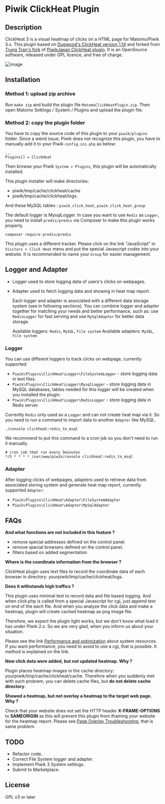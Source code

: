 # Piwik ClickHeat Plugin

## Description
ClickHeat 3 is a visual heatmap of clicks on a HTML page for Matomo/Piwik 3.x.
This plugin based on [Dugwood's ClickHeat version 1.14](https://github.com/dugwood/clickheat)
and forked from [Trung Tran's fork](https://github.com/trungtnm/plugin-clickheat)
of [PiwikJapan ClickHeat plugin](https://github.com/piwikjapan/plugin-clickheat).
It is an OpenSource software, released under GPL licence, and free of charge. 

![image](https://user-images.githubusercontent.com/1675033/70543449-15412000-1b73-11ea-9f1a-3b6a4b9399fd.png)

## Installation

### Method 1: upload zip archive
Run `make zip` and build the plugin file `MatomoClickHeatPlugin.zip`.
Then open Matomo Settings / System / Plugins and upload the plugin file.

### Method 2: copy the plugin folder
You have to copy the source code of this plugin to your `piwik/plugins` folder.
Since a weird issue, Piwik does not recognize this plugin, you have to manually add it to your Piwik `config.ini.php` as below:
```
...
Plugins[] = ClickHeat
```
Then browse your Piwik `System > Plugins`, this plugin will be automatically installed.

This plugin installer will make directories:
* piwik/tmp/cache/clickheat/cache
* piwik/tmp/cache/clickheat/logs.

And these MySQL tables : `piwik_click_heat`, `piwik_click_heat_group`

The default logger is MysqlLogger. In case you want to use `Redis` as `Logger`,
you need to install `predis/predis` via Composer to make this plugin works properly.
```
composer require predis/predis
```

This plugin uses a different tracker. Please click on the link "JavaScript" in `Visitors > Click Heat` menu and put the special Javascript codes into your website. It is recommended to name your `Group` for easier management.
## Logger and Adapter
- Logger used to store logging data of users's clicks on webpages.
- Adapter used to fetch logging data and showing in heat map report.

    Each logger and adapter is associated with a different data storage system (see in following sections). You can combine logger and adapter together for matching your needs and better performance, such as: use `RedisLogger` for fast serving and use `MySqlAdapter` for better data storage.
    
    Available loggers: `Redis`, `MySQL`, `File system`
    Available adapters: `MySQL`, `File system`
    
### Logger
You can use different loggers to track clicks on webpage, currently supported:
- `Piwik\Plugins\ClickHeat\Logger\FileSystemLogger` - store logging data in text files.
- `Piwik\Plugins\ClickHeat\Logger\MysqlLogger` - store logging data in MySQL databases, tables needed for this logger will be created when you installed the plugin.
- `Piwik\Plugins\ClickHeat\Logger\RedisLogger` - store logging data in Redis server.

Currently `Redis` only used as a `Logger` and can not create heat map via it. So you need to run a command to import data to another `Adapter` like MySQL. 
```
./console clickheat:redis_to_msql
```
We recommend to put this command to a cron job so you don't need to run it manually.
```
# cron job that run every 5minutes
*/5 * * * * /var/www/piwik/console clickheat:redis_to_msql
```
### Adapter
After logging clicks of webpages, adapters  used to retrieve data from associated storing system and generate heat map report, currently supported `Adapter`:
- `Piwik\Plugins\ClickHeat\Adapter\FileSystemAdapter`
- `Piwik\Plugins\ClickHeat\Adapter\MySqlAdapter`

## FAQs
__And what functions are not included in this feature ?__

* remove special addresses defined on the control panel.
* remove special browsers defined on the control panel.
* filters based on added segmentation

__Where is the coordinate information from the browser ?__

ClickHeat plugin uses text files to record the coordinate data of each browser in directory: yourpiwik/tmp/cache/clickheat/logs.

__Does it withstands high traffics ?__

This plugin uses minimal text to record data and file based logging. And when click.php is called from a special Javascript for cgi, just append text on end of the each file. And when you analyze the click data and make a heatmap, plugin will create cached heatmap as png image file. 

Therefore, we expect the plugin light works, but we don't know what load it has under Piwik 2.x. So we are very glad, when you inform us about your situation. 

Please see the link [Performance and optimization](http://www.labsmedia.com/clickheat/156894.html) about system resources. If you want performance, you need to avoid to use a cgi, that is possible. It method is explained on the link. 

__New click data were added, but not updated heatmap. Why ?__

Plugin places heatmap images in the cache directory: yourpiwik/tmp/cache/clickheat/cache. Therefore when you suddenly met with such probrem, you can delete cache files, but __do not delete cache directory__.

__Showed a heatmap, but not overlay a heatmap to the target web page. Why ?__

Check that your website does not set the HTTP header __X-FRAME-OPTIONS__ to __SAMEORIGIN__ as this will prevent this plugin from iframing your website for the heatmap report. Please see [Page Overlay Troubleshooting](http://piwik.org/docs/page-overlay/#page-overlay-troubleshooting), that is same problem.

## TODO

 - Refactor code.
 - Correct File System logger and adapter.
 - Implement Piwik 3 System settings.
 - Submit to Marketplace.

## License
GPL v3 or later